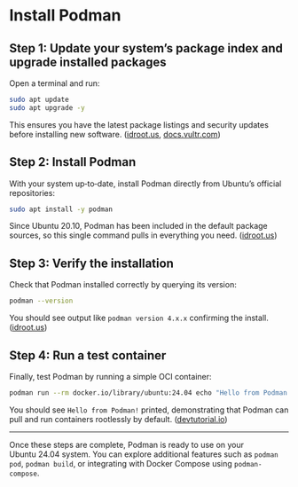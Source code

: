 # Install Podman 
## Step 1: Update your system’s package index and upgrade installed packages

Open a terminal and run:

```bash
sudo apt update
sudo apt upgrade -y
```

This ensures you have the latest package listings and security updates before installing new software. ([idroot.us][1], [docs.vultr.com][2])

## Step 2: Install Podman

With your system up‑to‑date, install Podman directly from Ubuntu’s official repositories:

```bash
sudo apt install -y podman
```

Since Ubuntu 20.10, Podman has been included in the default package sources, so this single command pulls in everything you need. ([idroot.us][1])

## Step 3: Verify the installation

Check that Podman installed correctly by querying its version:

```bash
podman --version
```

You should see output like `podman version 4.x.x` confirming the install. ([idroot.us][1])

## Step 4: Run a test container

Finally, test Podman by running a simple OCI container:

```bash
podman run --rm docker.io/library/ubuntu:24.04 echo "Hello from Podman!"
```

You should see `Hello from Podman!` printed, demonstrating that Podman can pull and run containers rootlessly by default. ([devtutorial.io][3])

---

Once these steps are complete, Podman is ready to use on your Ubuntu 24.04 system. You can explore additional features such as `podman pod`, `podman build`, or integrating with Docker Compose using `podman-compose`.

[1]: https://idroot.us/install-podman-ubuntu-24-04/?utm_source=chatgpt.com "How To Install Podman on Ubuntu 24.04 LTS - idroot"
[2]: https://docs.vultr.com/how-to-install-podman-on-ubuntu-24-04?utm_source=chatgpt.com "How to Install Podman on Ubuntu 24.04 - Vultr"
[3]: https://devtutorial.io/how-to-install-and-use-podman-on-ubuntu-24-04-p3481.html?utm_source=chatgpt.com "How to Install and Use Podman on Ubuntu 24.04 - Devtutorial"
